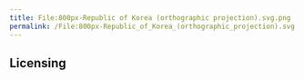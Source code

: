 ```yaml
---
title: File:800px-Republic of Korea (orthographic projection).svg.png
permalink: /File:800px-Republic_of_Korea_(orthographic_projection).svg.png/
---
```


## Licensing